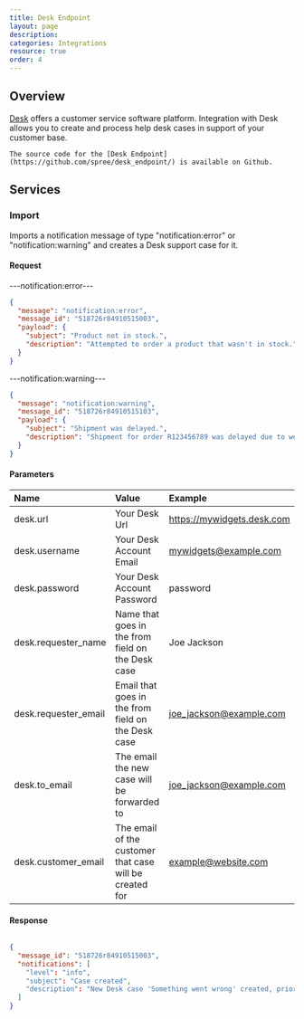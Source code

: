 ```yaml
---
title: Desk Endpoint
layout: page
description:
categories: Integrations
resource: true
order: 4
---
```


## Overview

[Desk](http://www.desk.com/) offers a customer service software platform. Integration with Desk allows you to create and process help desk cases in support of your customer base.

```
The source code for the [Desk Endpoint](https://github.com/spree/desk_endpoint/) is available on Github.
```

## Services

### Import

Imports a notification message of type "notification:error" or "notification:warning" and creates a Desk support case for it.

#### Request

---notification:error---

```json
{
  "message": "notification:error",
  "message_id": "518726r84910515003",
  "payload": {
    "subject": "Product not in stock.",
    "description": "Attempted to order a product that wasn't in stock."
  }
}
```

---notification:warning---

```json
{
  "message": "notification:warning",
  "message_id": "518726r84910515103",
  "payload": {
    "subject": "Shipment was delayed.",
    "description": "Shipment for order R123456789 was delayed due to weather."
  }
}
```

#### Parameters

| Name | Value | Example |
| :----| :-----| :------ |
| desk.url | Your Desk Url | https://mywidgets.desk.com |
| desk.username | Your Desk Account Email | mywidgets@example.com |
| desk.password | Your Desk Account Password | password |
| desk.requester_name | Name that goes in the from field on the Desk case | Joe Jackson |
| desk.requester_email | Email that goes in the from field on the Desk case |  joe_jackson@example.com |
| desk.to_email | The email the new case will be forwarded to | joe_jackson@example.com |
| desk.customer_email | The email of the customer that case will be created for | example@website.com |

#### Response

```json

{
  "message_id": "518726r84910515003",
  "notifications": [
    "level": "info",
    "subject": "Case created",
    "description": "New Desk case 'Something went wrong' created, priority: 4."
  ]
}
```
